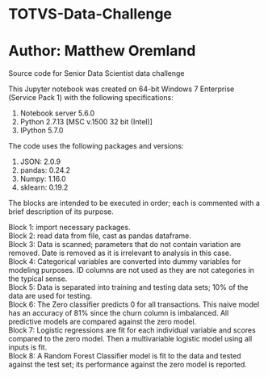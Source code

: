 # TOTVS-Data-Challenge
# Author: Matthew Oremland

Source code for Senior Data Scientist data challenge

This Jupyter notebook was created on 64-bit Windows 7 Enterprise (Service Pack 1) with the following specifications:
1. Notebook server 5.6.0
2. Python 2.7.13 [MSC v.1500 32 bit (Intel)]
3. IPython 5.7.0

The code uses the following packages and versions:
1. JSON: 2.0.9
2. pandas: 0.24.2
3. Numpy: 1.16.0
4. sklearn: 0.19.2

The blocks are intended to be executed in order; each is commented with a brief description of its purpose.

Block 1: import necessary packages.\
Block 2: read data from file, cast as pandas dataframe.\
Block 3: Data is scanned; parameters that do not contain variation are removed. Date is removed as it is irrelevant to analysis in this case.\
Block 4: Categorical variables are converted into dummy variables for modeling purposes. ID columns are not used as they are not categories in the typical sense.\
Block 5: Data is separated into training and testing data sets; 10% of the data are used for testing.\
Block 6: The Zero classifier predicts 0 for all transactions. This naive model has an accuracy of 81% since the churn column is imbalanced. All predictive models are compared against the zero model.\
Block 7: Logistic regressions are fit for each individual variable and scores compared to the zero model. Then a multivariable logistic model using all inputs is fit.\
Block 8: A Random Forest Classifier model is fit to the data and tested against the test set; its performance against the zero model is reported.

